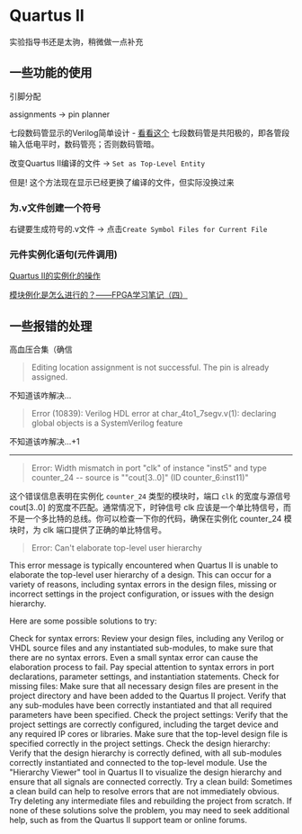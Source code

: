 # Quartus II

实验指导书还是太驹，稍微做一点补充

## 一些功能的使用

引脚分配

assignments -> pin planner

七段数码管显示的Verilog简单设计 - [看看这个](https://cloud.tencent.com/developer/article/1651661)
七段数码管是共阳极的，即各管段输入低电平时，数码管亮；否则数码管暗。

改变Quartus II编译的文件 -> `Set as Top-Level Entity`

但是! 这个方法现在显示已经更换了编译的文件，但实际没换过来

### 为.v文件创建一个符号

右键要生成符号的.v文件 -> 点击`Create Symbol Files for Current File`

### 元件实例化语句(元件调用)

[Quartus II的实例化的操作](https://blog.csdn.net/Aysek/article/details/122071782)

[模块例化是怎么进行的？——FPGA学习笔记（四）](https://blog.csdn.net/sy243772901/article/details/84892644)

## 一些报错的处理

高血压合集（确信

> Editing location assignment is not successful. The pin is already assigned.

不知道该咋解决...

> Error (10839): Verilog HDL error at char_4to1_7segv.v(1): declaring global objects is a SystemVerilog feature

不知道该咋解决...+1

---

> Error: Width mismatch in port "clk" of instance "inst5" and type counter_24 -- source is ""cout[3..0]" (ID counter_6:inst11)"

这个错误信息表明在实例化 `counter_24` 类型的模块时，端口 `clk` 的宽度与源信号 cout[3..0] 的宽度不匹配。通常情况下，时钟信号 clk 应该是一个单比特信号，而不是一个多比特的总线。你可以检查一下你的代码，确保在实例化 counter_24 模块时，为 clk 端口提供了正确的单比特信号。

> Error: Can't elaborate top-level user hierarchy

This error message is typically encountered when Quartus II is unable to elaborate the top-level user hierarchy of a design. This can occur for a variety of reasons, including syntax errors in the design files, missing or incorrect settings in the project configuration, or issues with the design hierarchy.

Here are some possible solutions to try:

Check for syntax errors: Review your design files, including any Verilog or VHDL source files and any instantiated sub-modules, to make sure that there are no syntax errors. Even a small syntax error can cause the elaboration process to fail. Pay special attention to syntax errors in port declarations, parameter settings, and instantiation statements.
Check for missing files: Make sure that all necessary design files are present in the project directory and have been added to the Quartus II project. Verify that any sub-modules have been correctly instantiated and that all required parameters have been specified.
Check the project settings: Verify that the project settings are correctly configured, including the target device and any required IP cores or libraries. Make sure that the top-level design file is specified correctly in the project settings.
Check the design hierarchy: Verify that the design hierarchy is correctly defined, with all sub-modules correctly instantiated and connected to the top-level module. Use the "Hierarchy Viewer" tool in Quartus II to visualize the design hierarchy and ensure that all signals are connected correctly.
Try a clean build: Sometimes a clean build can help to resolve errors that are not immediately obvious. Try deleting any intermediate files and rebuilding the project from scratch.
If none of these solutions solve the problem, you may need to seek additional help, such as from the Quartus II support team or online forums.
